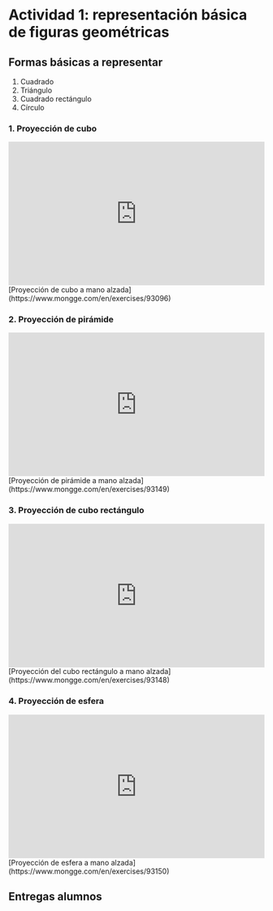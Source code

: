 # Actividad 1: representación básica de figuras geométricas

## Formas básicas a representar

1. Cuadrado
2. Triángulo
3. Cuadrado rectángulo
4. Círculo

### 1. Proyección de cubo

  <article style="position:relative;width:100%;height:0;padding-bottom:56.12033195020747%"><iframe style="position:absolute;top:0;left:0;width:100%;height:100%;" src="https://www.mongge.com/en/exercises/93096/embed" title="Proyección de cubo a mano alzada" allow="fullscreen" allowfullscreen frameborder="0"></iframe></article>
[Proyección de cubo a mano alzada](https://www.mongge.com/en/exercises/93096)

### 2. Proyección de pirámide

<article style="position:relative;width:100%;height:0;padding-bottom:56.12033195020747%"><iframe style="position:absolute;top:0;left:0;width:100%;height:100%;" src="https://www.mongge.com/en/exercises/93149/embed" title="Proyección de pirámide a mano alzada" allow="fullscreen" allowfullscreen frameborder="0"></iframe></article>
[Proyección de pirámide a mano alzada](https://www.mongge.com/en/exercises/93149)

### 3. Proyección de cubo rectángulo

<article style="position:relative;width:100%;height:0;padding-bottom:56.12033195020747%"><iframe style="position:absolute;top:0;left:0;width:100%;height:100%;" src="https://www.mongge.com/en/exercises/93148/embed" title="Proyección de cubo rectángulo a mano alzada" allow="fullscreen" allowfullscreen frameborder="0"></iframe></article>
[Proyección del cubo rectángulo a mano alzada](https://www.mongge.com/en/exercises/93148)

### 4. Proyección de esfera

<article style="position:relative;width:100%;height:0;padding-bottom:56.12033195020747%"><iframe style="position:absolute;top:0;left:0;width:100%;height:100%;" src="https://www.mongge.com/en/exercises/93150/embed" title="Proyección de esfera a mano alzada" allow="fullscreen" allowfullscreen frameborder="0"></iframe></article>
[Proyección de esfera a mano alzada](https://www.mongge.com/en/exercises/93150)

## Entregas alumnos

